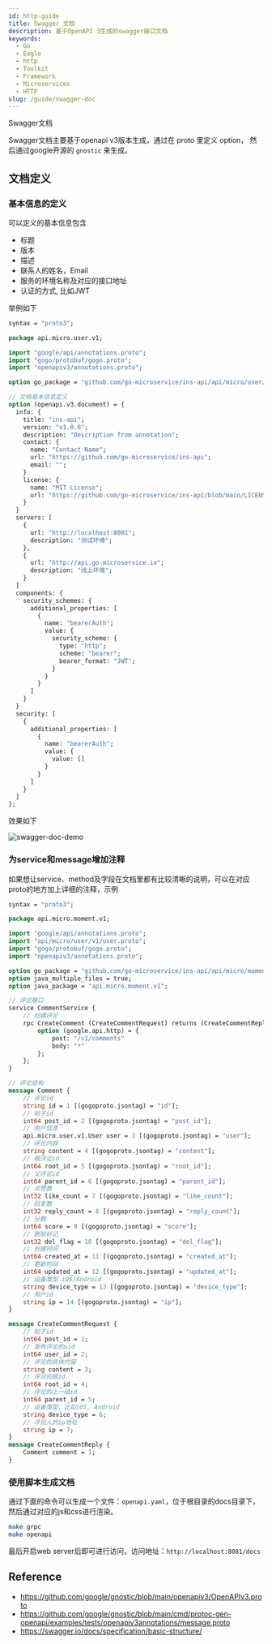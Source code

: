 ```yaml
---
id: http-guide
title: Swagger 文档
description: 基于OpenAPI 3生成的swagger接口文档
keywords:
  - Go
  - Eagle
  - http
  - Toolkit
  - Framework
  - Microservices
  - HTTP
slug: /guide/swagger-doc
---
```


Swagger文档

Swagger文档主要基于openapi v3版本生成，通过在 proto 里定义 option， 然后通过google开源的 `gnostic` 来生成。

## 文档定义

### 基本信息的定义

可以定义的基本信息包含
- 标题
- 版本
- 描述
- 联系人的姓名，Email
- 服务的环境名称及对应的接口地址
- 认证的方式, 比如JWT

举例如下

```proto
syntax = "proto3";

package api.micro.user.v1;

import "google/api/annotations.proto";
import "gogo/protobuf/gogo.proto";
import "openapiv3/annotations.proto";

option go_package = "github.com/go-microservice/ins-api/api/micro/user/v1;v1";

// 文档基本信息定义
option (openapi.v3.document) = {
  info: {
    title: "ins-api";
    version: "v1.0.0";
    description: "Description from annotation";
    contact: {
      name: "Contact Name";
      url: "https://github.com/go-microservice/ins-api";
      email: "";
    }
    license: {
      name: "MIT License";
      url: "https://github.com/go-microservice/ins-api/blob/main/LICENSE";
    }
  }
  servers: [
    {
      url: "http://localhost:8081";
      description: "测试环境";
    },
    {
      url: "http://api.go-microservice.io";
      description: "线上环境";
    }
  ]
  components: {
    security_schemes: {
      additional_properties: [
        {
          name: "bearerAuth";
          value: {
            security_scheme: {
              type: "http";
              scheme: "bearer";
              bearer_format: "JWT";
            }
          }
        }
      ]
    }
  }
  security: [
    {
      additional_properties: [
        {
          name: "bearerAuth";
          value: {
            value: []
          }
        }
      ]
    }
  ]
};
```

效果如下

![swagger-doc-demo](https://user-images.githubusercontent.com/3043638/224539211-433d8939-64e9-4045-bc33-67d171d429ee.png)

### 为service和message增加注释

如果想让service、method及字段在文档里都有比较清晰的说明，可以在对应proto的地方加上详细的注释，示例

```proto
syntax = "proto3";

package api.micro.moment.v1;

import "google/api/annotations.proto";
import "api/micro/user/v1/user.proto";
import "gogo/protobuf/gogo.proto";
import "openapiv3/annotations.proto";

option go_package = "github.com/go-microservice/ins-api/api/micro/moment/v1;v1";
option java_multiple_files = true;
option java_package = "api.micro.moment.v1";

// 评论接口
service CommentService {
	// 创建评论
	rpc CreateComment (CreateCommentRequest) returns (CreateCommentReply) {
		option (google.api.http) = {
			post: "/v1/comments"
			body: "*"
		};
	};
}

// 评论结构
message Comment {
	// 评论id
	string id = 1 [(gogoproto.jsontag) = "id"];
	// 帖子id
	int64 post_id = 2 [(gogoproto.jsontag) = "post_id"];
	// 用户信息
	api.micro.user.v1.User user = 3 [(gogoproto.jsontag) = "user"];
	// 评论内容
	string content = 4 [(gogoproto.jsontag) = "content"];
	// 根评论id
	int64 root_id = 5 [(gogoproto.jsontag) = "root_id"];
	// 父评论id
	int64 parent_id = 6 [(gogoproto.jsontag) = "parent_id"];
	// 点赞数
	int32 like_count = 7 [(gogoproto.jsontag) = "like_count"];
	// 回复数
	int32 reply_count = 8 [(gogoproto.jsontag) = "reply_count"];
	// 分数
	int64 score = 9 [(gogoproto.jsontag) = "score"];
	// 删除标记
	int32 del_flag = 10 [(gogoproto.jsontag) = "del_flag"];
	// 创建时间
	int64 created_at = 11 [(gogoproto.jsontag) = "created_at"];
	// 更新时间
	int64 updated_at = 12 [(gogoproto.jsontag) = "updated_at"];
	// 设备类型 iOS/Android
	string device_type = 13 [(gogoproto.jsontag) = "device_type"];
	// 用户id
	string ip = 14 [(gogoproto.jsontag) = "ip"];
}

message CreateCommentRequest {
    // 帖子id
	int64 post_id = 1;
	// 发布评论的uid
	int64 user_id = 2;
	// 评论的具体内容
	string content = 3;
	// 评论的根id
	int64 root_id = 4;
	// 评论的上一级id
	int64 parent_id = 5;
	// 设备类型，比如iOS, Android
	string device_type = 6;
	// 评论人的ip地址
	string ip = 7;
}
message CreateCommentReply {
	Comment comment = 1;
}
```

### 使用脚本生成文档

通过下面的命令可以生成一个文件：`openapi.yaml`，位于根目录的docs目录下， 然后通过对应的js和css进行渲染。

```bash
make grpc
make openapi
```

最后开启web server后即可进行访问，访问地址：`http://localhost:8081/docs`

## Reference

- https://github.com/google/gnostic/blob/main/openapiv3/OpenAPIv3.proto
- https://github.com/google/gnostic/blob/main/cmd/protoc-gen-openapi/examples/tests/openapiv3annotations/message.proto
- https://swagger.io/docs/specification/basic-structure/